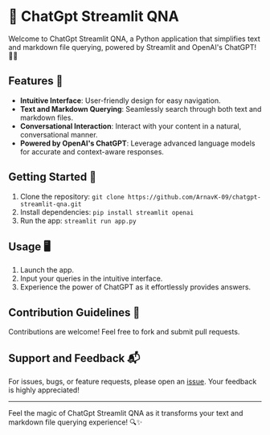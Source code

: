 # 📝 ChatGpt Streamlit QNA 

Welcome to ChatGpt Streamlit QNA, a Python application that simplifies text and markdown file querying, powered by Streamlit and OpenAI's ChatGPT! 🤖💬

## Features 🌟

- **Intuitive Interface**: User-friendly design for easy navigation.
- **Text and Markdown Querying**: Seamlessly search through both text and markdown files.
- **Conversational Interaction**: Interact with your content in a natural, conversational manner.
- **Powered by OpenAI's ChatGPT**: Leverage advanced language models for accurate and context-aware responses.

## Getting Started 🚀

1. Clone the repository: `git clone https://github.com/ArnavK-09/chatgpt-streamlit-qna.git`
2. Install dependencies: `pip install streamlit openai`
3. Run the app: `streamlit run app.py`

## Usage 🖥️

1. Launch the app.
2. Input your queries in the intuitive interface.
3. Experience the power of ChatGPT as it effortlessly provides answers.

## Contribution Guidelines 🤝

Contributions are welcome! Feel free to fork and submit pull requests.

## Support and Feedback 📬

For issues, bugs, or feature requests, please open an [issue](https://github.com/ArnavK-09/chatgpt-streamlit-qna/issues). Your feedback is highly appreciated!

---

Feel the magic of ChatGpt Streamlit QNA as it transforms your text and markdown file querying experience! 🔍✨